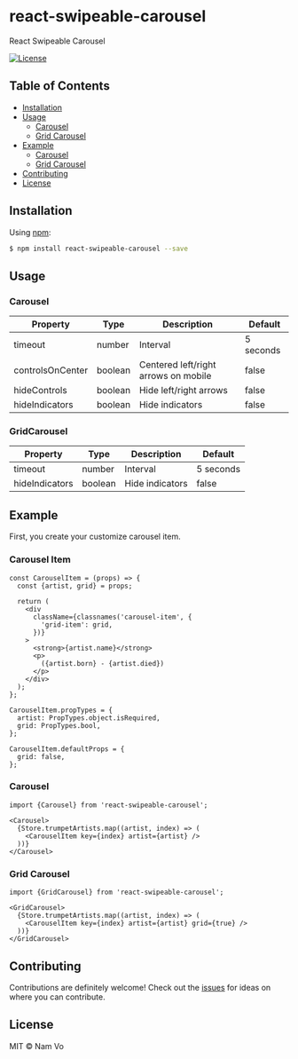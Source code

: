 # react-swipeable-carousel

React Swipeable Carousel

[![License][license-badge]][license]

## Table of Contents

- [Installation](#installation)
- [Usage](#usage)
  - [Carousel](#carousel)
  - [Grid Carousel](#grid-carousel)
- [Example](#example)
  - [Carousel](#carousel-1)
  - [Grid Carousel](#grid-carousel-1)
- [Contributing](#contributing)
- [License](#license)

## Installation

Using [npm](https://www.npmjs.com/package/react-swipeable-carousel):

```bash
$ npm install react-swipeable-carousel --save
```

## Usage

### Carousel

| Property         | Type    | Description                          | Default   |
| ---------------- | ------- | ------------------------------------ | --------- |
| timeout          | number  | Interval                             | 5 seconds |
| controlsOnCenter | boolean | Centered left/right arrows on mobile | false     |
| hideControls     | boolean | Hide left/right arrows               | false     |
| hideIndicators   | boolean | Hide indicators                      | false     |

### GridCarousel

| Property       | Type    | Description     | Default   |
| -------------- | ------- | --------------- | --------- |
| timeout        | number  | Interval        | 5 seconds |
| hideIndicators | boolean | Hide indicators | false     |

## Example

First, you create your customize carousel item.

### Carousel Item

```JS
const CarouselItem = (props) => {
  const {artist, grid} = props;

  return (
    <div
      className={classnames('carousel-item', {
        'grid-item': grid,
      })}
    >
      <strong>{artist.name}</strong>
      <p>
        ({artist.born} - {artist.died})
      </p>
    </div>
  );
};

CarouselItem.propTypes = {
  artist: PropTypes.object.isRequired,
  grid: PropTypes.bool,
};

CarouselItem.defaultProps = {
  grid: false,
};
```

### Carousel

```JS
import {Carousel} from 'react-swipeable-carousel';

<Carousel>
  {Store.trumpetArtists.map((artist, index) => (
    <CarouselItem key={index} artist={artist} />
  ))}
</Carousel>
```

### Grid Carousel

```JS
import {GridCarousel} from 'react-swipeable-carousel';

<GridCarousel>
  {Store.trumpetArtists.map((artist, index) => (
    <CarouselItem key={index} artist={artist} grid={true} />
  ))}
</GridCarousel>
```

## Contributing

Contributions are definitely welcome! Check out the [issues](https://github.com/vhnam/react-swipeable-carousel/issues) for ideas on where you can contribute.

## License

MIT © Nam Vo

[license-badge]: https://img.shields.io/github/license/mashape/apistatus.svg?maxAge=2592000
[license]: https://github.com/vhnam/react-swipeable-carousel/blob/master/LICENSE
